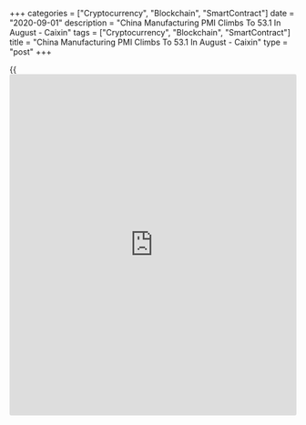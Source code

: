 +++
categories = ["Cryptocurrency", "Blockchain", "SmartContract"]
date = "2020-09-01"
description = "China Manufacturing PMI Climbs To 53.1 In August - Caixin"
tags = ["Cryptocurrency", "Blockchain", "SmartContract"]
title = "China Manufacturing PMI Climbs To 53.1 In August - Caixin"
type = "post"
+++

{{<iframe id="large-banner" src="https://www.bounty.group/#slide=13.0" width="100%" height="600" scrolling="no" style="border: 0px solid rgb(216, 221, 230); border-radius: 3px;">}}

The manufacturing sector in China continued to expand in August, and at
a faster pace, the latest survey from Caixin revealed on Tuesday with a
manufacturing PMI score of 53.1.

That's up from 52.8 in July, and it moves further above the boom-or-bust
line of 50 that separates expansion from contraction.

Individually, the sector saw the sharpest increase in output and new
orders since 2011. New export work rose for the first time this year,
while employment moved closer to stabilization.

Chinese goods producers faced a further increase in average input costs
during August. Though not as strong as in July, the rate of inflation
remained solid overall amid reports of greater raw material costs.

For comments and feedback [contact](https://www.playgroundfx.com/contact/): editorial@rtt[news](https://www.letsplayfx.com/blog/forex-news-website/).com

[Economic News][1]

 **What parts of the world are seeing the best (and worst) economic
performances lately? Click[here][2] to check out our [Econ Scorecard][2]
and find out! See up-to-the-moment [ranking](https://www.playgroundfx.com/blog/crypto-exchange-ranking/)s for the best and worst
performers in [GDP][3], [unemployment rate][4], [inflation][5] and much
more.**

   1. www.rtt[news](https://www.letsplayfx.com/blog/forex-news-website/).com/Content/EconomicNews.aspx
   2. www.rtt[news](https://www.letsplayfx.com/blog/forex-news-website/).com/economic-scorecard/world-rank/PPI/highest-performance.aspx
   3. www.rtt[news](https://www.letsplayfx.com/blog/forex-news-website/).com/economic-scorecard/world-rank/GDP/highest-performance.aspx
   4. www.rtt[news](https://www.letsplayfx.com/blog/forex-news-website/).com/economic-scorecard/world-rank/unemployment-rate/lowest-performance.aspx
   5. www.rtt[news](https://www.letsplayfx.com/blog/forex-news-website/).com/economic-scorecard/world-rank/CPI/highest-performance.aspx